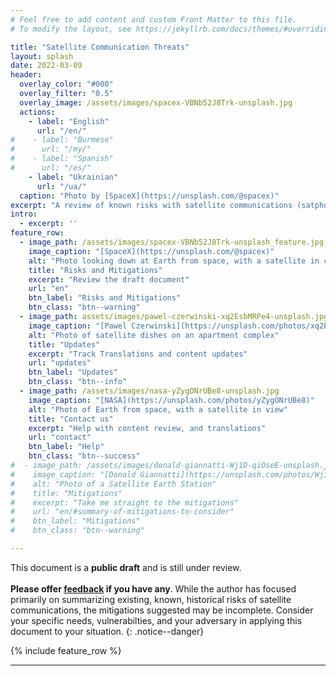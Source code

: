 ```yaml
---
# Feel free to add content and custom Front Matter to this file.
# To modify the layout, see https://jekyllrb.com/docs/themes/#overriding-theme-defaults

title: "Satellite Communication Threats"
layout: splash
date: 2022-03-09
header:
  overlay_color: "#000"
  overlay_filter: "0.5"
  overlay_image: /assets/images/spacex-VBNb52J8Trk-unsplash.jpg
  actions:
    - label: "English"
      url: "/en/"
#    - label: "Burmese"
#      url: "/my/"
#    - label: "Spanish"
#      url: "/es/"
    - label: "Ukrainian"
      url: "/ua/"
  caption: "Photo by [SpaceX](https://unsplash.com/@spacex)"
excerpt: "A review of known risks with satellite communications (satphones, BGANs, and LEO-orbit (StarLink) terminals)."
intro:
  - excerpt: ''
feature_row:
  - image_path: /assets/images/spacex-VBNb52J8Trk-unsplash_feature.jpg
    image_caption: "[SpaceX](https://unsplash.com/@spacex)"
    alt: "Photo looking down at Earth from space, with a satellite in center"
    title: "Risks and Mitigations"
    excerpt: "Review the draft document"
    url: "en"
    btn_label: "Risks and Mitigations"
    btn_class: "btn--warning"
  - image_path: assets/images/pawel-czerwinski-xq2EsbMRPe4-unsplash.jpg
    image_caption: "[Pawel Czerwinski](https://unsplash.com/photos/xq2EsbMRPe4)"
    alt: "Photo of satellite dishes on an apartment complex"
    title: "Updates"
    excerpt: "Track Translations and content updates"
    url: "updates"
    btn_label: "Updates"
    btn_class: "btn--info"
  - image_path: /assets/images/nasa-yZygONrUBe8-unsplash.jpg
    image_caption: "[NASA](https://unsplash.com/photos/yZygONrUBe8)"
    alt: "Photo of Earth from space, with a satellite in view"
    title: "Contact us"
    excerpt: "Help with content review, and translations"
    url: "contact"
    btn_label: "Help"
    btn_class: "btn--success"
#  - image_path: /assets/images/donald-giannatti-Wj1D-qiOseE-unsplash.jpg
#    image_caption: "[Donald Giannatti](https://unsplash.com/photos/Wj1D-qiOseE)"
#    alt: "Photo of a Satellite Earth Station"
#    title: "Mitigations"
#    excerpt: "Take me straight to the mitigations"
#    url: "en/#summary-of-mitigations-to-consider"
#    btn_label: "Mitigations"
#    btn_class: "btn--warning"

---
```


This document is a **public draft** and is still under review. <br /><br />**Please offer [feedback](contact) if you have any**. While the author has focused primarily on summarizing existing, known, historical risks of satellite communications, the mitigations suggested may be incomplete. Consider your specific needs, vulnerabilties, and your adversary in applying this document to your situation.
{: .notice--danger}

<!--{% include feature_row id="intro" type="center" %}-->

{% include feature_row %}

---
